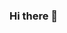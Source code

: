 ### Hi there 👋

<!--
**luisaflorezm/luisaflorezm** is a ✨ _special_ ✨ repository because its `README.md` (this file) appears on your GitHub profile.

Here are some ideas to get you started:

- 🔭 Soy estudiante de Ingeniería en Ciencia de Datos.
- 🌱 Actualmente estoy aprendiendo Java.
- 🤔 I’m looking for help with ...
- 📫 How to reach me: luisa.florezm@upb.edu.co
- ⚡ Fun fact: Me interesan mucho las matemáticas, la tecnología y la innovación.
